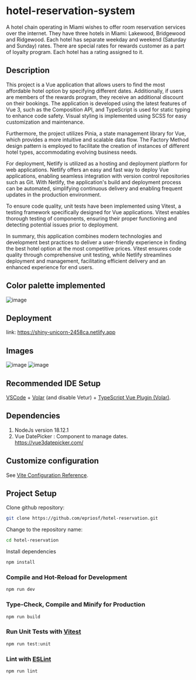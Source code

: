 # hotel-reservation-system

A hotel chain operating in Miami wishes to offer room reservation services over the internet. They have three hotels in Miami: Lakewood, Bridgewood and Ridgewood. Each hotel has separate weekday and weekend (Saturday and Sunday) rates. There are special rates for rewards customer as a part of loyalty program. Each hotel has a rating assigned to it.

## Description
This project is a Vue application that allows users to find the most affordable hotel option by specifying different dates. Additionally, if users are members of the rewards program, they receive an additional discount on their bookings. The application is developed using the latest features of Vue 3, such as the Composition API, and TypeScript is used for static typing to enhance code safety. Visual styling is implemented using SCSS for easy customization and maintenance.

Furthermore, the project utilizes Pinia, a state management library for Vue, which provides a more intuitive and scalable data flow. The Factory Method design pattern is employed to facilitate the creation of instances of different hotel types, accommodating evolving business needs.

For deployment, Netlify is utilized as a hosting and deployment platform for web applications. Netlify offers an easy and fast way to deploy Vue applications, enabling seamless integration with version control repositories such as Git. With Netlify, the application's build and deployment process can be automated, simplifying continuous delivery and enabling frequent updates in the production environment.

To ensure code quality, unit tests have been implemented using Vitest, a testing framework specifically designed for Vue applications. Vitest enables thorough testing of components, ensuring their proper functioning and detecting potential issues prior to deployment.

In summary, this application combines modern technologies and development best practices to deliver a user-friendly experience in finding the best hotel option at the most competitive prices. Vitest ensures code quality through comprehensive unit testing, while Netlify streamlines deployment and management, facilitating efficient delivery and an enhanced experience for end users.

## Color palette implemented
![image](https://github.com/epriosf/hotel-reservation/assets/60623072/9b26c8d3-96cc-4dea-b08c-c8e44cc83c1a)

## Deployment
link: https://shiny-unicorn-2458ca.netlify.app
## Images
![image](https://github.com/epriosf/hotel-reservation/assets/60623072/e4e1a9e1-ba8f-4901-a75b-972fa25a75e4)
![image](https://github.com/epriosf/hotel-reservation/assets/60623072/c5dcb49e-3f13-446c-b87f-bea38fce3666)

## Recommended IDE Setup

[VSCode](https://code.visualstudio.com/) + [Volar](https://marketplace.visualstudio.com/items?itemName=Vue.volar) (and disable Vetur) + [TypeScript Vue Plugin (Volar)](https://marketplace.visualstudio.com/items?itemName=Vue.vscode-typescript-vue-plugin).

## Dependencies
1. NodeJs version 18.12.1
2. Vue DatePicker : Component to manage dates. https://vue3datepicker.com/
   
## Customize configuration

See [Vite Configuration Reference](https://vitejs.dev/config/).

## Project Setup
Clone github repository: 
```sh
git clone https://github.com/epriosf/hotel-reservation.git
```
Change to the repository name:
```sh
cd hotel-reservation
```
Install dependencies
```sh
npm install
```

### Compile and Hot-Reload for Development

```sh
npm run dev
```

### Type-Check, Compile and Minify for Production

```sh
npm run build
```

### Run Unit Tests with [Vitest](https://vitest.dev/)

```sh
npm run test:unit
```

### Lint with [ESLint](https://eslint.org/)

```sh
npm run lint
```

